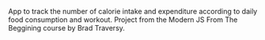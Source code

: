 App to track the number of calorie intake and expenditure according to daily food consumption and workout.
Project from the Modern JS From The Beggining course by Brad Traversy.
